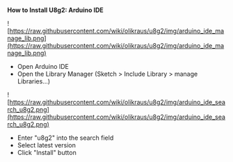

**How to Install U8g2: Arduino IDE**

![https://raw.githubusercontent.com/wiki/olikraus/u8g2/img/arduino_ide_manage_lib.png](https://raw.githubusercontent.com/wiki/olikraus/u8g2/img/arduino_ide_manage_lib.png) 

 * Open Arduino IDE
 * Open the Library Manager (Sketch > Include Library > manage Libraries...)
 
![https://raw.githubusercontent.com/wiki/olikraus/u8g2/img/arduino_ide_search_u8g2.png](https://raw.githubusercontent.com/wiki/olikraus/u8g2/img/arduino_ide_search_u8g2.png) 

 * Enter "u8g2" into the search field
 * Select latest version
 * Click "Install" button
 
 